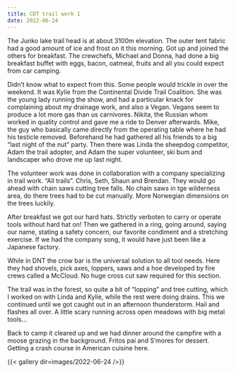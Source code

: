 ```yaml
---
title: CDT trail work 1
date: 2022-06-24
---
```


The Junko lake trail head is at about 3100m elevation. 
The outer tent fabric had a good amount of ice and frost on it this morning. Got up and joined the others for breakfast. The crewchefs, Michael and Donna, had done a big breakfast buffet with eggs, bacon, oatmeal, fruits and all you could expect from car camping.

Didn’t know what to expect from this. Some people would trickle in over the weekend. It was Kylie from the Continental Divide Trail Coalition. She was the young lady running the show, and had a particular knack for complaining about my drainage work, and also a Vegan. Vegans seem to produce a lot more gas than us carnivores. Nikita, the Russian whom worked in quality control and gave me a ride to Denver afterwards. Mike, the guy who basically came directly from the operating table where he had his testicle removed. Beforehand he had gathered all his friends to a big “last night of the nut” party. Then there was Linda the sheepdog competitor, Adam the trail adopter, and Adam the super volunteer, ski bum and landscaper who drove me up last night. 

The volunteer work was done in collaboration with a company specializing in trail work. “All trails”. Chris, Seth, Shaun and Brendan. They would go ahead with chain saws cutting tree falls. No chain saws in tge wilderness area, do there trees had to be cut manually. More Norwegian dimensions on the trees luckily. 

After breakfast we got our hard hats. Strictly verboten to carry or operate tools without hard hat on! Then we gathered in a ring, going around, saying our name, stating a safety concern, our favorite condiment and a stretching exercise. If we had the company song, it would have just been like a Japanese factory. 

While in DNT the crow bar is the universal solution to all tool needs. Here they had shovels, pick axes, loppers, saws and a hoe developed by fire crews called a McCloud. No huge cross cut saw required for this section. 

The trail was in the forest, so quite a bit of “lopping” and tree cutting, which I worked on with Linda and Kylie, while the rest were doing drains. This we continued until we got caught out in an afternoon thunderstorm. Hail and flashes all over. A little scary running across open meadows with big metal tools…

Back to camp it cleared up and we had dinner around the campfire with a moose grazing in the background. Fritos pai and S’mores for dessert. Getting a crash course in American cuisine here.

{{< gallery dir=images/2022-06-24 />}}